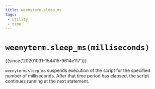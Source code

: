 ```yaml
---
title: weenyterm.sleep_ms
tags:
 - utility
 - time
---
```

# `weenyterm.sleep_ms(milliseconds)`

{{since('20201031-154415-9614e117')}}

`weenyterm.sleep_ms` suspends execution of the script for the specified
number of milliseconds.  After that time period has elapsed, the script
continues running at the next statement.

